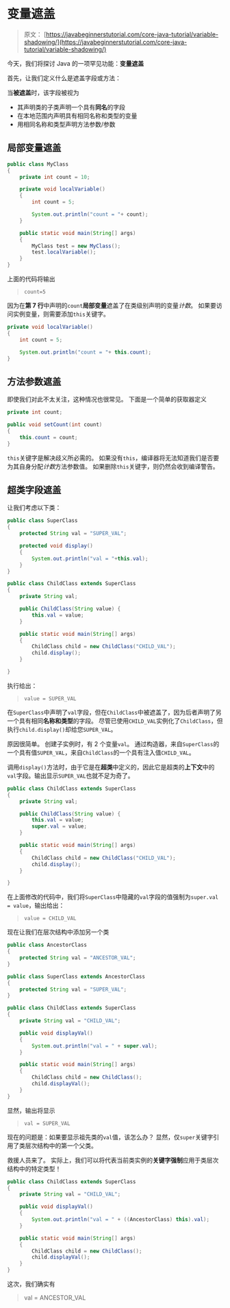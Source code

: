 # 变量遮盖

> 原文： [https://javabeginnerstutorial.com/core-java-tutorial/variable-shadowing/](https://javabeginnerstutorial.com/core-java-tutorial/variable-shadowing/)

今天，我们将探讨 Java 的一项罕见功能：**变量遮盖**

首先，让我们定义什么是遮盖字段或方法：

当**被遮盖**时，该字段被视为

*   其声明类的子类声明一个具有**同名**的字段
*   在本地范围内声明具有相同名称和类型的变量
*   用相同名称和类型声明方法参数/参数

## 局部变量遮盖

```java
public class MyClass
{
	private int count = 10;

	private void localVariable()
	{
		int count = 5;

		System.out.println("count = "+ count);
	}

	public static void main(String[] args)
	{
		MyClass test = new MyClass();
		test.localVariable();
	}
}
```

上面的代码将输出

> `count=5`

因为在**第 7 行**中声明的`count`**局部变量**遮盖了在类级别声明的变量*计数*。 如果要访问实例变量，则需要添加`this`关键字。

```java
private void localVariable()
{
	int count = 5;

	System.out.println("count = "+ this.count);
}
```

## 方法参数遮盖

即使我们对此不太关注，这种情况也很常见。 下面是一个简单的获取器定义

```java
private int count;

public void setCount(int count)
{
	this.count = count;
}
```

`this`关键字是解决歧义所必需的。 如果没有`this`，编译器将无法知道我们是否要为其自身分配*计数*方法参数值。 如果删除`this`关键字，则仍然会收到编译警告。

## 超类字段遮盖

让我们考虑以下类：

```java
public class SuperClass
{
	protected String val = "SUPER_VAL";

	protected void display()
	{
		System.out.println("val = "+this.val);
	}
}

public class ChildClass extends SuperClass
{
	private String val;

	public ChildClass(String value) {
		this.val = value;
	}

	public static void main(String[] args)
	{
		ChildClass child = new ChildClass("CHILD_VAL");
		child.display();
	}

}
```

执行给出：

> `value = SUPER_VAL`

在`SuperClass`中声明了`val`字段，但在`ChildClass`中被遮盖了，因为后者声明了另一个具有相同**名称和类型**的字段。 尽管已使用`CHILD_VAL`实例化了`ChildClass`，但执行`child.display()`却给您`SUPER_VAL`。

原因很简单。 创建子实例时，有 2 个变量`val`。 通过构造器，来自`SuperClass`的一个具有值`SUPER_VAL`，来自`ChildClass`的一个具有注入值`CHILD_VAL`。

调用`display()`方法时，由于它是在**超类**中定义的，因此它是超类的**上下文**中的`val`字段。输出显示`SUPER_VAL`也就不足为奇了。

```java
public class ChildClass extends SuperClass
{
	private String val;

	public ChildClass(String value) {
		this.val = value;
		super.val = value;
	}

	public static void main(String[] args)
	{
		ChildClass child = new ChildClass("CHILD_VAL");
		child.display();
	}

}
```

在上面修改的代码中，我们将`SuperClass`中隐藏的`val`字段的值强制为`super.val = value`，输出给出：

> `value = CHILD_VAL`

现在让我们在层次结构中添加另一个类

```java
public class AncestorClass
{
	protected String val = "ANCESTOR_VAL";
}

public class SuperClass extends AncestorClass
{
	protected String val = "SUPER_VAL";
}

public class ChildClass extends SuperClass
{
	private String val = "CHILD_VAL";

	public void displayVal()
	{
		System.out.println("val = " + super.val);
	}

	public static void main(String[] args)
	{
		ChildClass child = new ChildClass();
		child.displayVal();
	}
}
```

显然，输出将显示

> `val = SUPER_VAL`

现在的问题是：如果要显示祖先类的`val`值，该怎么办？ 显然，仅`super`关键字引用了类层次结构中的第一个父类。

救援人员来了。 实际上，我们可以将代表当前类实例的**关键字强制**应用于类层次结构中的特定类型！

```java
public class ChildClass extends SuperClass
{
	private String val = "CHILD_VAL";

	public void displayVal()
	{
		System.out.println("val = " + ((AncestorClass) this).val);
	}

	public static void main(String[] args)
	{
		ChildClass child = new ChildClass();
		child.displayVal();
	}
}
```

这次，我们确实有

> val = ANCESTOR_VAL

